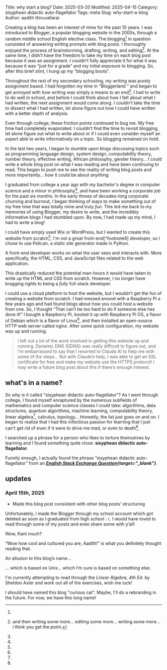 Title: why start a blog?
Date: 2025-03-20
Modified: 2025-04-15
Category: sisyphean didactic auto-flagellator
Tags: meta
Slug: why-start-a-blog
Author: aadith thiruvallarai

Creating a blog has been an interest of mine for the past 10 years. 
I was introduced to Blogger, a popular blogging website in the 2000s, through a random middle school English elective class. 
The blogging[^lost Blogger account] in question consisted of answering writing prompts with blog posts. 
I thoroughly enjoyed the process of brainstorming, drafting, writing, and editing[^writing process]. 
At the same time, I didn’t have the freedom to take my time on each blog post because it was an assignment. 
I couldn’t fully appreciate it for what it was because it was “just for a grade” and my initial exposure to blogging. 
So, after this brief stint, I hung up my “blogging boots”.

Throughout the rest of my secondary schooling, my writing was purely assignment based. 
I had forgotten my time in “Bloggerland “ and began to get annoyed with how writing was simply a means to an end[^philosophy]. 
I had to write to do well in school, and before I could think about how I felt about what I had written, the next assignment would come along. 
I couldn’t take the time to dissect what I had written, let alone figure out how I could have written with a better depth of analysis. 

Even through college, these friction points continued to bug me. 
My free time had completely evaporated. I couldn’t find the time to revisit blogging, let alone figure out what to write about or if I could even consider myself an *expert* able to write informatively on a topic. 
So blogging remained on hold.

In the last two years, I began to stumble upon blogs discussing topics such as programming language design, system design, computability theory, number theory, effective writing, African philosophy, gender theory… I could write a whole blog post on what I was reading and have been continuing to read. This began to push me to see the reality of writing blog posts and more importantly… how it could be about *anything*.

I graduated from college a year ago with my bachelor's degree in computer science and a minor in philosophy[^bragging], and have been working a corporate job for the past six months. In the early throes of decades-long corporate churning and burnout, I began thinking of ways to make something out of my free time that was totally mine and truly *fun*. This led me back to my memories of using Blogger, my desire to write, and the incredibly informative blogs I had stumbled upon. By now, I had made up my mind, I had to write a blog!
 
I could have simply used Wix or WordPress, but I wanted to create this website from scratch[^blog purpose]. I'm not a great front-end[^footnote6] developer, so I chose to use Pelican, a static site generator made in Python.

> 
A front-end developer works on what the user sees and interacts with. 
More specifically, the HTML, CSS, and JavaScript files related to the web application.

This drastically reduced the potential man-hours it would have taken to write up the HTML and CSS from scratch. However, I no longer have bragging rights to being a *fully* full-stack developer.

I could use a cloud platform to host the website, but I wouldn’t get the fun of creating a website from scratch. I had messed around with a Raspberry Pi a few years ago and had found blogs about how you could host a website from one. So, I thought “That can’t be too hard to do if someone else has done it!” I bought a Raspberry Pi, booted it up with Raspberry Pi OS, a flavor of Debian which is a flavor of Linux[^missing link], and then installed an open-source HTTP web server called nginx. After some quick configuration, my website was up and running.

> I left out a lot of the work involved in getting this website up and running. 
Dynamic DNS (DDNS) was really difficult to figure out, and I’m embarrassed to say that I resorted to Claude AI to help me with some of the steps… 
But with Claude’s help, I was able to get an SSL certificate for free and make my website use the HTTPS protocol! 
I may write a future blog post about this if there’s enough interest.

## what's in a name?

So why is it called "sisyphean didactic auto-flagellator"? As I went through college, I found myself enraptured by the numerous subfields of mathematics and computer science classes I could take: algorithms, data structures, quantum algorithms, machine learning, computability theory, linear algebra[^lin alg], calculus, topology... Honestly, the list just goes on and on.
I began to realize that I had this infectious passion for learning that I just can't get rid of even if it were to drive me mad, or even to death[^curious cat].

I searched up a phrase for a person who likes to torture themselves by 
learning and I found something quite close: 
**sisyphean didactic auto-flagellator**.

> 
Funnily enough, I actually found the phrase “sisyphean didactic auto-flagellator” from an ***[English Stack Exchange Question](https://english.stackexchange.com/questions/64541/word-for-a-person-who-likes-to-torture-himself-by-learning-something-difficult/){target="_blank"}***.

## updates

### April 15th, 2025

- Made this blog post consistent with other blog posts’ structuring

[^lost Blogger account]: 
Unfortunately, I made the Blogger through my school account which got deleted as soon as I graduated from high school `:(`.
I would have loved to read through some of my posts and even share some with y’all!

[^writing process]: and then writing some more… editing some more… writing some more… 
I think you get the point.

[^philosophy]: 
Wow, Kant much?

[^bragging]: 
“Wow how cool and cultured you are, Aadith!” is what you definitely thought reading that.

[^blog purpose]: 
An allusion to this blog’s name…

[^missing link]: 
… which is based on Unix… which I’m sure is based on something else.

[^lin alg]: 
I'm currently attempting to read through the *Linear Algebra, 4th Ed.* by Sheldon Axler and work out all of the exercises, wish me luck!

[^curious cat]: 
I should have named this blog "curious cat". 
Maybe, I'll do a rebranding in the future. 
For now, we have this long name!

